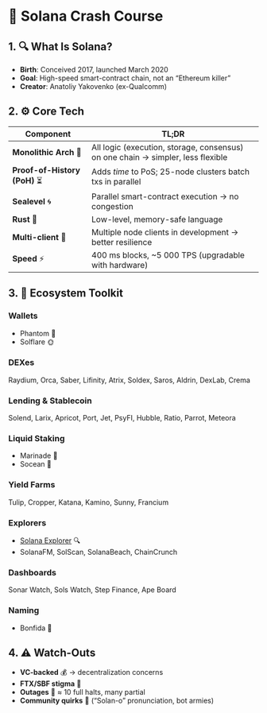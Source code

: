 # 🚀 Solana Crash Course

## 1. 🔍 What Is Solana?
- **Birth**: Conceived 2017, launched March 2020  
- **Goal**: High-speed smart-contract chain, not an “Ethereum killer”  
- **Creator**: Anatoliy Yakovenko (ex-Qualcomm)  

## 2. ⚙️ Core Tech
| Component | TL;DR |
|---|---|
| **Monolithic Arch** 🧱 | All logic (execution, storage, consensus) on one chain → simpler, less flexible |
| **Proof-of-History (PoH)** ⏳ | Adds *time* to PoS; 25-node clusters batch txs in parallel |
| **Sealevel** 🌀 | Parallel smart-contract execution → no congestion |
| **Rust** 🦀 | Low-level, memory-safe language |
| **Multi-client** 🔀 | Multiple node clients in development → better resilience |
| **Speed** ⚡ | 400 ms blocks, ~5 000 TPS (upgradable with hardware) |

## 3. 🌊 Ecosystem Toolkit
### Wallets
- Phantom 🔮
- Solflare 🌞

### DEXes
Raydium, Orca, Saber, Lifinity, Atrix, Soldex, Saros, Aldrin, DexLab, Crema

### Lending & Stablecoin
Solend, Larix, Apricot, Port, Jet, PsyFI, Hubble, Ratio, Parrot, Meteora

### Liquid Staking
- Marinade 🥩
- Socean 🌊

### Yield Farms
Tulip, Cropper, Katana, Kamino, Sunny, Francium

### Explorers
- [Solana Explorer](https://explorer.solana.com) 🔍  
- SolanaFM, SolScan, SolanaBeach, ChainCrunch

### Dashboards
Sonar Watch, Sols Watch, Step Finance, Ape Board

### Naming
- Bonfida 🪪

## 4. ⚠️ Watch-Outs
- **VC-backed** 💰 → decentralization concerns  
- **FTX/SBF stigma** 😬  
- **Outages** 🔌 ≈ 10 full halts, many partial  
- **Community quirks** 🤪 (“Solan-o” pronunciation, bot armies)